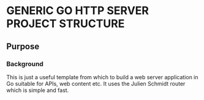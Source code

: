 # GENERIC GO HTTP SERVER PROJECT STRUCTURE 

## Purpose

### Background

This is just a useful template from which to build a web server application in Go suitable for APIs, web content etc.
It uses the Julien Schmidt router which is simple and fast.

